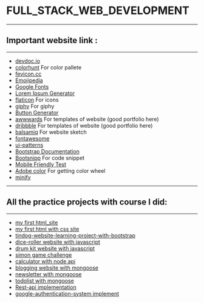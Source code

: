 # FULL_STACK_WEB_DEVELOPMENT
***
## Important website link :
---
* [devdoc.io](https://devdocs.io/)
* [colorhunt](https://colorhunt.co/) For color pallete
* [fevicon.cc](https://www.favicon.cc/)
* [Emojipedia](https://emojipedia.org/broccoli/)
* [Google Fonts](https://fonts.google.com/)
* [Lorem Ipsum Generator](https://loremipsum.io/)
* [flaticon](https://www.flaticon.com/) For icons
* [giphy](https://giphy.com/) For giphy
* [Button Generator](https://css3buttongenerator.com/)
* [awwwards](https://www.awwwards.com/websites/com/) For templates of website (good portfolio here)
* [dribbble](https://dribbble.com/search/website) For templates of website (good portfolio here)
* [balsamiq](https://balsamiq.cloud/sgwyrpp/projects) For website sketch
* [fontawesome](https://fontawesome.com/)
* [ui-patterns](http://ui-patterns.com/patterns/WYSIWYG)
* [Bootstrap Documentation](https://getbootstrap.com/docs/4.5/getting-started/introduction/)
* [Bootsnipp](https://bootsnipp.com/) For code snippet
* [Mobile Friendly Test](https://search.google.com/test/mobile-friendly)
* [Adobe color](https://color.adobe.com/create) For getting color wheel
* [minify](https://www.minifier.org/)

---
## All the practice projects with course I did:
---
* [my first html_site](https://github.com/prakash02dec/FULL_STACK_WEB_DEVELOPMENT/tree/main/HTML-MODULE/HTML_PERSONAL_SITE)
* [my first html with css site](https://github.com/prakash02dec/FULL_STACK_WEB_DEVELOPMENT/tree/main/CSS_MODULE/CSS_MY_SITE)
* [tindog-website-learning-project-with-bootstrap](https://github.com/prakash02dec/FULL_STACK_WEB_DEVELOPMENT/tree/main/BOOTSTRAP_MODULE/TinDog-Start)
* [dice-roller website with javascript](https://github.com/prakash02dec/FULL_STACK_WEB_DEVELOPMENT/tree/main/JAVASCRIPT%26DOM_MODULE/DICE-ROLLER)
* [drum kit website with javascript](https://github.com/prakash02dec/FULL_STACK_WEB_DEVELOPMENT/tree/main/JAVASCRIPT%26DOM_MODULE/DrumKItWebsite)
* [simon game challenge](https://github.com/prakash02dec/FULL_STACK_WEB_DEVELOPMENT/tree/main/Simon-Game-Challenge)
* [calculator with node api](https://github.com/prakash02dec/FULL_STACK_WEB_DEVELOPMENT/tree/main/NODE-EXPRESS-MODULE/calculator) 
* [blogging website with mongoose](https://github.com/prakash02dec/FULL_STACK_WEB_DEVELOPMENT/tree/main/blogging-website-mongoose-v) 
* [newsletter with mongoose](https://github.com/prakash02dec/FULL_STACK_WEB_DEVELOPMENT/tree/main/Newsletter-Signup)
* [todolist with mongoose](https://github.com/prakash02dec/FULL_STACK_WEB_DEVELOPMENT/tree/main/todolist-v2-mongoose) 
* [Rest-api implementation](https://github.com/prakash02dec/FULL_STACK_WEB_DEVELOPMENT/tree/main/wiki-api)
* [google-authentication-system implement](https://github.com/prakash02dec/FULL_STACK_WEB_DEVELOPMENT/tree/main/Authentication-System)

